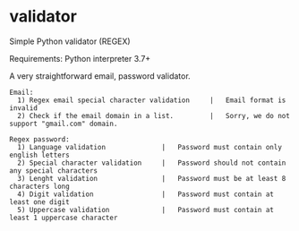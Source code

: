 # validator
Simple Python validator (REGEX)

Requirements: Python interpreter 3.7+

A very straightforward email, password validator.

    Email:
      1) Regex email special character validation     |   Email format is invalid
      2) Check if the email domain in a list.         |   Sorry, we do not support "gmail.com" domain.

    Regex password:
      1) Language validation              |   Password must contain only english letters
      2) Special character validation     |   Password should not contain any special characters
      3) Lenght validation                |   Password must be at least 8 characters long 
      4) Digit validation                 |   Password must contain at least one digit
      5) Uppercase validation             |   Password must contain at least 1 uppercase character
      
